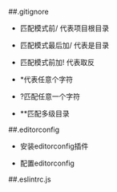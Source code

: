 ##.gitignore

- 匹配模式前/    代表项目根目录

- 匹配模式最后加/    代表是目录

- 匹配模式前加!    代表取反

- *代表任意个字符

- ?匹配任意一个字符

- **匹配多级目录



##.editorconfig

- 安装editorconfig插件

- 配置editorconfig



##.eslintrc.js